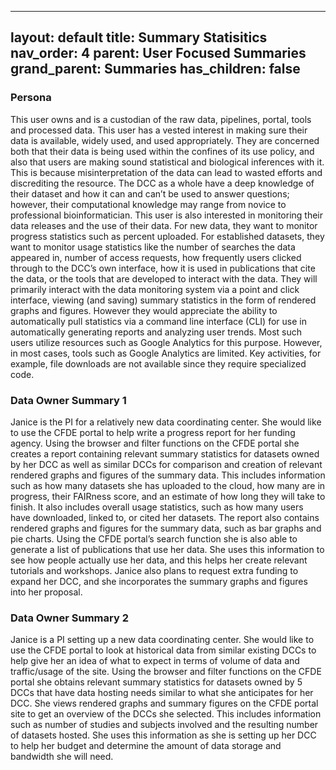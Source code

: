 
---
layout: default
title: Summary Statisitics
nav_order: 4
parent: User Focused Summaries
grand_parent: Summaries
has_children: false
---

### Persona
This user owns and is a custodian of the raw data, pipelines, portal, tools and processed data. This user has a vested interest in making sure their data is available, widely used, and used appropriately. They are concerned both that their data is being used within the confines of its use policy, and also that users are making sound statistical and biological inferences with it. This is because misinterpretation of the data can lead to wasted efforts and discrediting the resource. The DCC as a whole have a deep knowledge of their dataset and how it can and can’t be used to answer questions; however, their computational knowledge may range from novice to professional bioinformatician. This user is also interested in monitoring their data releases and the use of their data. For new data, they want to monitor progress statistics such as percent uploaded. For established datasets, they want to monitor usage statistics like the number of searches the data appeared in, number of access requests, how frequently users clicked through to the DCC’s own interface, how it is used in publications that cite the data, or the tools that are developed to interact with the data. They will primarily interact with the data monitoring system via a point and click interface, viewing (and saving) summary statistics in the form of rendered graphs and figures. However they would appreciate the ability to automatically pull statistics via a command line interface (CLI) for use in automatically generating reports and analyzing user trends. Most such users utilize resources such as Google Analytics for this purpose. However, in most cases, tools such as Google Analytics are limited. Key activities, for example, file downloads are not available since they require specialized code.

### Data Owner Summary 1
Janice is the PI for a relatively new data coordinating center. She would like to use the CFDE portal to help write a progress report for her funding agency. Using the browser and filter functions on the CFDE portal she creates a report containing relevant summary statistics for datasets owned by her DCC as well as similar DCCs for comparison and creation of relevant rendered graphs and figures of the summary data.  This includes information such as how many datasets she has uploaded to the cloud, how many are in progress, their FAIRness score, and an estimate of how long they will take to finish. It also includes overall usage statistics, such as how many users have downloaded, linked to, or cited her datasets. The report also contains rendered graphs and figures for the summary data, such as bar graphs and pie charts. Using the CFDE portal’s search function she is also able to generate a list of publications that use her data. She uses this information to see how people actually use her data, and this helps her create relevant tutorials and workshops. Janice also plans to request extra funding to expand her DCC, and she incorporates the summary graphs and figures into her proposal.

### Data Owner Summary 2
Janice is a PI setting up a new data coordinating center. She would like to use the CFDE portal to look at historical data from similar existing DCCs to help give her an idea of what to expect in terms of volume of data and traffic/usage of the site. Using the browser and filter functions on the CFDE portal she obtains relevant summary statistics for datasets owned by 5 DCCs that have data hosting needs similar to what she anticipates for her DCC. She views rendered graphs and summary figures on the CFDE portal site to get an overview of the DCCs she selected. This includes information such as number of studies and subjects involved and the resulting number of datasets hosted. She uses this information as she is setting up her DCC to help her budget and determine the amount of data storage and bandwidth she will need.
